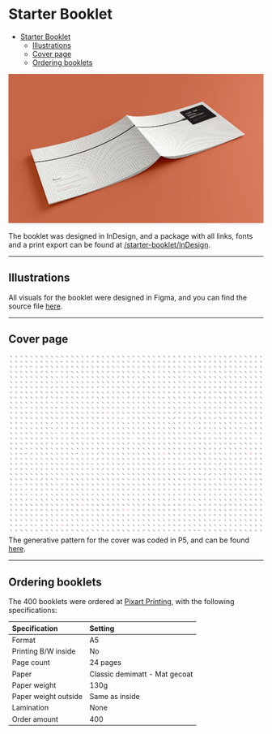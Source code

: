 # Starter Booklet

- [Starter Booklet](#starter-booklet)
  - [Illustrations](#illustrations)
  - [Cover page](#cover-page)
  - [Ordering booklets](#ordering-booklets)

![Image of booklet](../../assets/Booklet-front-and-back.jpg)

The booklet was designed in InDesign, and a package with all links, fonts and a print export can be found at [/starter-booklet/InDesign](./InDesign/).

---

## Illustrations
All visuals for the booklet were designed in Figma, and you can find the source file [here](../physical-box/Figma-working-file/Connected-Interaction-Kit.fig).

---

## Cover page
![Generative pattern](InDesign/Links/pattern-2.svg)
The generative pattern for the cover was coded in P5, and can be found [here](https://editor.p5js.org/ueberf/sketches/SZFujwDUz).

---

## Ordering booklets
The 400 booklets were ordered at [Pixart Printing](https://www.pixartprinting.nl/printen-tijdschriften-boeken-catalogi/met-nietjes-gebonden/), with the following specifications:

| Specification | Setting |
| :--- | :--- |
| Format | A5 |
| Printing B/W inside | No |
| Page count | 24 pages |
| Paper | Classic demimatt - Mat gecoat |
| Paper weight | 130g |
| Paper weight outside | Same as inside |
| Lamination | None |
| Order amount | 400 |

